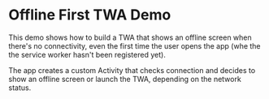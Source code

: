 # Offline First TWA Demo

This demo shows how to build a TWA that shows an offline screen when there's no connectivity, even the first time the user opens the app (whe the the service worker hasn't been registered yet).

The app creates a custom Activity that checks connection and decides to show an offline screen or launch the TWA, depending on the network status.